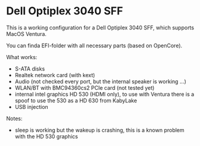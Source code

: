 # Dell Optiplex 3040 SFF

This is a working configuration for a Dell Optiplex 3040 SFF,
which supports MacOS Ventura.

You can finda EFI-folder with all necessary parts (based on OpenCore).

What works:
  * S-ATA disks
  * Realtek network card (with kext)
  * Audio (not checked every port, but the internal speaker is working ...)
  * WLAN/BT with BMC94360cs2 PCIe card (not tested yet)
  * internal intel graphics HD 530 (HDMI only), to use with Ventura there 
is a spoof to use the 530 as a HD 630 from KabyLake
  * USB injection


Notes:
 * sleep is working but the wakeup is crashing, this is a known problem 
with the HD 530 graphics
